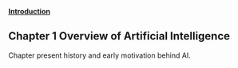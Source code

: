 **<ins>Introduction</ins>**

## Chapter 1  Overview of Artificial Intelligence

Chapter present history and early motivation behind AI. 

